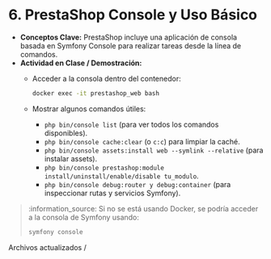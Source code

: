 # 6. PrestaShop Console y Uso Básico

* **Conceptos Clave:** PrestaShop incluye una aplicación de consola basada en Symfony Console para realizar tareas desde la línea de comandos.
* **Actividad en Clase / Demostración:**
  *   Acceder a la consola dentro del contenedor:

      ```bash
      docker exec -it prestashop_web bash
      ```
  * Mostrar algunos comandos útiles:
    * `php bin/console list` (para ver todos los comandos disponibles).
    * `php bin/console cache:clear` (o `c:c`) para limpiar la caché.
    * `php bin/console assets:install web --symlink --relative` (para instalar assets).
    * `php bin/console prestashop:module install/uninstall/enable/disable tu_modulo`.
    * `php bin/console debug:router y debug:container` (para inspeccionar rutas y servicios Symfony).

> :information\_source:  Si no se está usando Docker, se podría acceder a la consola de Symfony usando:&#x20;
>
> ```bash
> symfony console
> ```

Archivos actualizados /
